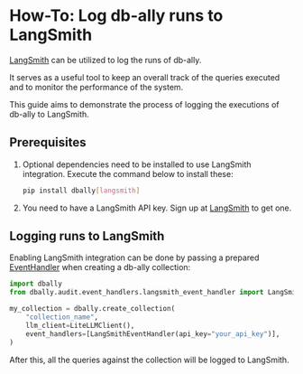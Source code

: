 
# How-To: Log db-ally runs to LangSmith

[LangSmith](https://www.langchain.com/langsmith) can be utilized to log the runs of db-ally.

It serves as a useful tool to keep an overall track of the queries executed and to monitor the performance of the system.

This guide aims to demonstrate the process of logging the executions of db-ally to LangSmith.


## Prerequisites

1. Optional dependencies need to be installed to use LangSmith integration. Execute the command below to install these:

    ```bash
    pip install dbally[langsmith]
    ```

2. You need to have a LangSmith API key. Sign up at [LangSmith](https://smith.langchain.com/) to get one.


## Logging runs to LangSmith

Enabling LangSmith integration can be done by passing a prepared [EventHandler](../reference/event_handlers/index.md) when creating a db-ally collection:

```python
import dbally
from dbally.audit.event_handlers.langsmith_event_handler import LangSmithEventHandler

my_collection = dbally.create_collection(
    "collection_name",
    llm_client=LiteLLMClient(),
    event_handlers=[LangSmithEventHandler(api_key="your_api_key")],
)
```

After this, all the queries against the collection will be logged to LangSmith.
